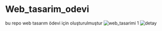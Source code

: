 # Web_tasarim_odevi
bu repo web tasarım ödevi için oluşturulmuştur
![web_tasarimi 1](https://github.com/user-attachments/assets/a2c29b0d-fc45-45bd-b4fe-12ec9f5b70e3)
![detay](https://github.com/user-attachments/assets/b7a90f2f-f044-42e3-b1f3-75ce3376658f)
